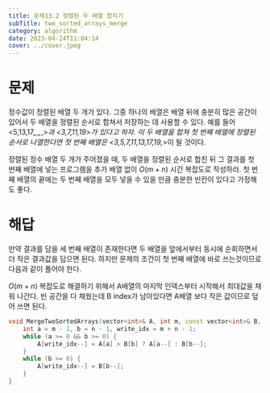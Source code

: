 ```yaml
---
title: 문제13.2 정렬된 두 배열 합치기
subTitle: two_sorted_arrays_merge
category: algorithm
date: 2023-04-24T11:04:14
cover: ../cover.jpeg
---
```


# 문제

정수값이 정렬된 배열 두 개가 있다. 그중 하나의 배열은 배열 뒤에 충분히 많은 공간이 있어서 두 배열을 정렬된 순서로 합쳐서 저장하는 데 사용할 수 있다. 예를 들어 <5,13,17,_,_,_,_,_>과 <3,7,11,19>가 있다고 하자. 이 두 배열을 합쳐 첫 번째 배열에 정렬된 순서로 나열한다면 첫 번째 배열은 <3,5,7,11,13,17,19,_>이 될 것이다.

정렬된 정수 배열 두 개가 주어졌을 때, 두 배열을 정렬된 순서로 합친 뒤 그 결과를 첫 번째 배열에 넣는 프로그램을 추가 배열 없이 $O(m+n)$ 시간 복잡도로 작성하라. 첫 번째 배열의 끝에는 두 번째 배열을 모두 넣을 수 있을 만큼 충분한 빈칸이 있다고 가정해도 좋다.

# 해답

만약 결과를 담을 세 번째 배열이 존재한다면 두 배열을 앞에서부터 동시에 순회하면서 더 작은 결과값을 담으면 된다. 하지만 문제의 조건이 첫 번째 배열에 바로 쓰는것이므로 다음과 같이 풀어야 한다.

$O(m+n)$ 복잡도로 해결하기 위해서 A배열의 마지막 인덱스부터 시작해서 최대값을 채워 나간다. 빈 공간을 다 채웠는데 B index가 남아있다면 A배열 보다 작은 값이므로 덮어 쓰면 된다.

```cpp
void MergeTwoSortedArrays(vector<int>& A, int m, const vector<int>& B, int n) {
    int a = m - 1, b = n - 1, write_idx = m + n - 1;
    while (a >= 0 && b >= 0) {
        A[write_idx--] = A[a] > B[b] ? A[a--] : B[b--];
    }
    while (b >= 0) {
        A[write_idx--] = B[b--];
    }
}
```
